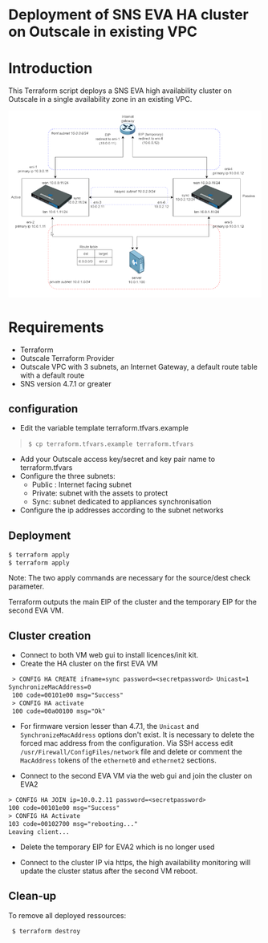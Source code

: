 # Deployment of SNS EVA HA cluster on Outscale in existing VPC

# Introduction

This Terraform script deploys a SNS EVA high availability cluster on Outscale in a single availability zone in an existing VPC.

![Schematic](doc/ha-outscale.png)

# Requirements

* Terraform
* Outscale Terraform Provider
* Outscale VPC with 3 subnets, an Internet Gateway, a default route table with a default route
* SNS version 4.7.1 or greater

##  configuration 

 * Edit the variable template terraform.tfvars.example

> `$ cp terraform.tfvars.example terraform.tfvars`
 
* Add your Outscale access key/secret and key pair name to terraform.tfvars
* Configure the three subnets:
  - Public : Internet facing subnet
  - Private: subnet with the assets to protect
  - Sync: subnet dedicated to appliances synchronisation
* Configure the ip addresses according to the subnet networks

## Deployment

```
$ terraform apply
$ terraform apply
```

Note: The two apply commands are necessary for the source/dest check parameter.

Terraform outputs the main EIP of the cluster and the temporary EIP for the second EVA VM.

## Cluster creation

* Connect to both VM web gui to install licences/init kit.
* Create the HA cluster on the first EVA VM
```
 > CONFIG HA CREATE ifname=sync password=<secretpassword> Unicast=1 SynchronizeMacAddress=0
 100 code=00101e00 msg="Success"
 > CONFIG HA activate
 100 code=00a00100 msg="Ok"
```
* For firmware version lesser than 4.7.1, the `Unicast` and `SynchronizeMacAddress` options don't exist. It is necessary to delete the forced mac address from the configuration. Via SSH access edit `/usr/Firewall/ConfigFiles/network` file and delete or comment the `MacAddress` tokens of the `ethernet0` and `ethernet2` sections.

* Connect to the second EVA VM via the web gui and join the cluster on EVA2
 ```
 > CONFIG HA JOIN ip=10.0.2.11 password=<secretpassword>
 100 code=00101e00 msg="Success"
 > CONFIG HA Activate
 103 code=00102700 msg="rebooting..."
 Leaving client...
```
* Delete the temporary EIP for EVA2 which is no longer used

* Connect to the cluster IP via https, the high availability monitoring will update the cluster status after the second VM reboot.


## Clean-up

To remove all deployed ressources:
```
 $ terraform destroy
```

